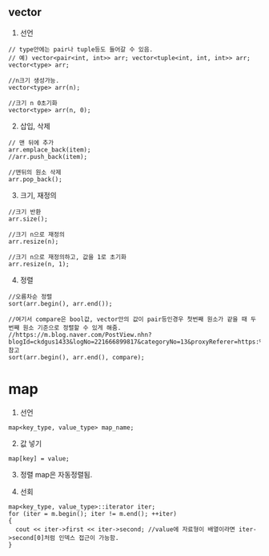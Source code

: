 vector
-----------------
1. 선언
```
// type안에는 pair나 tuple등도 들어갈 수 있음. 
// 예) vector<pair<int, int>> arr; vector<tuple<int, int, int>> arr;
vector<type> arr;

//n크기 생성가능.
vector<type> arr(n);

//크기 n 0초기화 
vector<type> arr(n, 0);
```

2. 삽입, 삭제
```
// 맨 뒤에 추가
arr.emplace_back(item); 
//arr.push_back(item);

//맨뒤의 원소 삭제
arr.pop_back();
```

3. 크기, 재정의
```
//크기 반환
arr.size();

//크기 n으로 재정의
arr.resize(n);

//크기 n으로 재정의하고, 값을 1로 초기화
arr.resize(n, 1);
```

4. 정렬
```
//오름차순 정렬
sort(arr.begin(), arr.end());

//여기서 compare은 bool값, vector안의 값이 pair등인경우 첫번째 원소가 같을 때 두번째 원소 기준으로 정렬할 수 있게 해줌.
//https://m.blog.naver.com/PostView.nhn?blogId=ckdgus1433&logNo=221666899817&categoryNo=13&proxyReferer=https:%2F%2Fwww.google.com%2F 참고
sort(arr.begin(), arr.end(), compare); 
```


map
=============================
1. 선언
```
map<key_type, value_type> map_name;
```

2. 값 넣기
```
map[key] = value;
```

3. 정렬
map은 자동정렬됨.

4. 선회
```
map<key_type, value_type>::iterator iter;
for (iter = m.begin(); iter != m.end(); ++iter)
{
  cout << iter->first << iter->second; //value에 자료형이 배열이라면 iter->second[0]처럼 인덱스 접근이 가능함.
}
```
